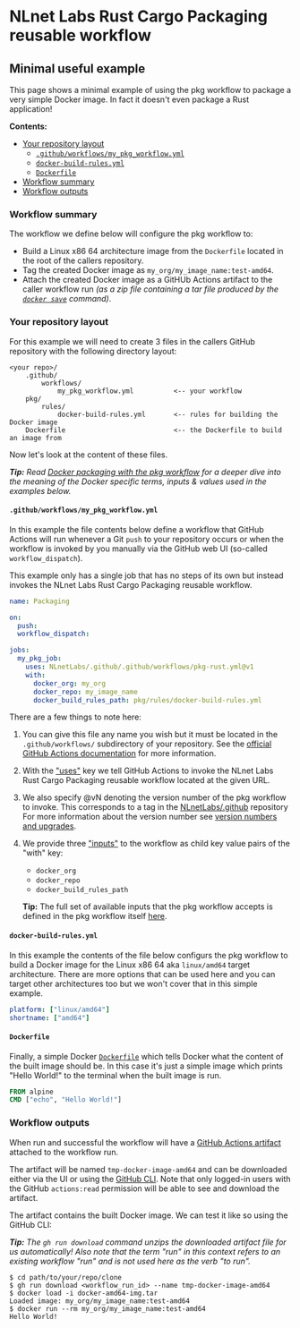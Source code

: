 # NLnet Labs Rust Cargo Packaging **reusable** workflow

## Minimal useful example

This page shows a minimal example of using the pkg workflow to package a very simple Docker image. In fact it doesn't even package a Rust application!

**Contents:**
- [Your repository layout](#your-repository-layout)
  - [`.github/workflows/my_pkg_workflow.yml`](#github-workflows-my-pkg-workflow-yml)
  - [`docker-build-rules.yml`](#docker-build-rules-yml)
  - [`Dockerfile`](#dockerfile)
- [Workflow summary](#workflow-summary)
- [Workflow outputs](#workflow-outputs)

### Workflow summary

The workflow we define below will configure the pkg workflow to:

- Build a Linux x86 64 architecture image from the `Dockerfile` located in the root of the callers repository.
- Tag the created Docker image as `my_org/my_image_name:test-amd64`.
- Attach the created Docker image as a GitHUb Actions artifact to the caller workflow run _(as a zip file containing a tar file produced by the [`docker save`](https://docs.docker.com/engine/reference/commandline/save/) command)_.

### Your repository layout

For this example we will need to create 3 files in the callers GitHub repository with the following directory layout:

```
<your repo>/
    .github/
        workflows/
            my_pkg_workflow.yml          <-- your workflow
    pkg/
        rules/
            docker-build-rules.yml       <-- rules for building the Docker image
    Dockerfile                           <-- the Dockerfile to build an image from
```

Now let's look at the content of these files.

_**Tip:** Read [Docker packaging with the pkg workflow](./docker_packaging.md) for a deeper dive into the meaning of the Docker specific terms, inputs & values used in the examples below._

#### `.github/workflows/my_pkg_workflow.yml`

In this example the file contents below define a workflow that GitHub Actions will run whenever a Git `push` to your repository occurs or when the workflow is invoked by you manually via the GitHub web UI (so-called `workflow_dispatch`).

This example only has a single job that has no steps of its own but instead invokes the NLnet Labs Rust Cargo Packaging reusable workflow.

```yaml
name: Packaging

on:
  push:
  workflow_dispatch:

jobs:
  my_pkg_job:
    uses: NLnetLabs/.github/.github/workflows/pkg-rust.yml@v1
    with:
      docker_org: my_org
      docker_repo: my_image_name
      docker_build_rules_path: pkg/rules/docker-build-rules.yml
```

There are a few things to note here:

1. You can give this file any name you wish but it must be located in the `.github/workflows/` subdirectory of your repository. See the [official GitHub Actions documentation](https://docs.github.com/en/actions/using-workflows/about-workflows#create-an-example-workflow) for more information.

2. With the ["uses"](https://docs.github.com/en/actions/using-workflows/workflow-syntax-for-github-actions#jobsjob_iduses) key we tell GitHub Actions to invoke the NLnet Labs Rust Cargo Packaging reusable workflow located at the given URL.

3. We also specify @vN denoting the version number of the pkg workflow to invoke. This corresponds to a tag in the [NLnetLabs/.github](https://github.com/NLnetLabs/.github/tags/) repository For more information about the version number see [version numbers and upgrades](./README.md#version-numbers-and-upgrades).

4. We provide three ["inputs"](https://docs.github.com/en/actions/using-workflows/reusing-workflows#using-inputs-and-secrets-in-a-reusable-workflow) to the workflow as child key value pairs of the "with" key:
   - `docker_org`
   - `docker_repo`
   - `docker_build_rules_path`

   **Tip:** The full set of available inputs that the pkg workflow accepts is defined in the pkg workflow itself [here](https://github.com/NLnetLabs/.github/blob/main/.github/workflows/pkg-rust.yml#L131).

#### `docker-build-rules.yml`

In this example the contents of the file below configurs the pkg workflow to build a Docker image for the Linux x86 64 aka `linux/amd64` target architecture. There are more options that can be used here and you can target other architectures too but we won't cover that in this simple example.

```yaml
platform: ["linux/amd64"]
shortname: ["amd64"]
```

#### `Dockerfile`

Finally, a simple Docker [`Dockerfile`](https://docs.docker.com/engine/reference/builder/) which tells Docker what the content of the built image should be. In this case it's just a simple image which prints "Hello World!" to the terminal when the built image is run.

```Dockerfile
FROM alpine
CMD ["echo", "Hello World!"]
```

### Workflow outputs

When run and successful the workflow will have a [GitHub Actions artifact](https://docs.github.com/en/actions/using-workflows/storing-workflow-data-as-artifacts) attached to the workflow run.

The artifact will be named `tmp-docker-image-amd64` and can be downloaded either via the UI or using the [GitHub CLI](https://docs.github.com/en/github-cli/github-cli/about-github-cli). Note that only logged-in users with the GitHub `actions:read` permission will be able to see and download the artifact.

The artifact contains the built Docker image. We can test it like so using the GitHub CLI:

_**Tip:** The `gh run download` command unzips the downloaded artifact file for us automatically! Also note that the term "run" in this context refers to an existing workflow "run" and is not used here as the verb "to run"._

```
$ cd path/to/your/repo/clone
$ gh run download <workflow_run_id> --name tmp-docker-image-amd64
$ docker load -i docker-amd64-img.tar
Loaded image: my_org/my_image_name:test-amd64
$ docker run --rm my_org/my_image_name:test-amd64
Hello World!
```
